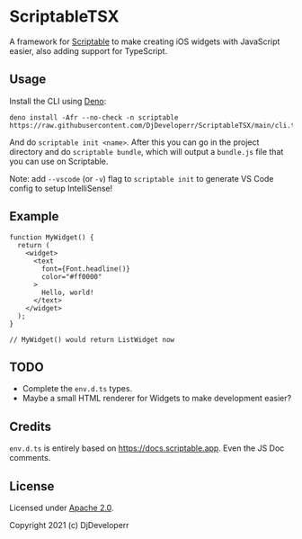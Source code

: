 # ScriptableTSX

A framework for [Scriptable](https://scriptable.app) to make creating iOS widgets with JavaScript easier, also adding support for TypeScript.

## Usage

Install the CLI using [Deno](https://deno.land/):

```
deno install -Afr --no-check -n scriptable https://raw.githubusercontent.com/DjDeveloperr/ScriptableTSX/main/cli.ts
```

And do `scriptable init <name>`. After this you can go in the project directory
and do `scriptable bundle`, which will output a `bundle.js` file that you can use
on Scriptable.

Note: add `--vscode` (or `-v`) flag to `scriptable init` to generate VS Code config to setup IntelliSense!

## Example

```tsx
function MyWidget() {
  return (
    <widget>
      <text 
        font={Font.headline()}
        color="#ff0000"
      >
        Hello, world!
      </text>
    </widget>
  );
}

// MyWidget() would return ListWidget now
```

## TODO

- Complete the `env.d.ts` types.
- Maybe a small HTML renderer for Widgets to make development easier?

## Credits

`env.d.ts` is entirely based on https://docs.scriptable.app. Even the JS Doc comments.

## License

Licensed under [Apache 2.0](./LICENSE).

Copyright 2021 (c) DjDeveloperr
